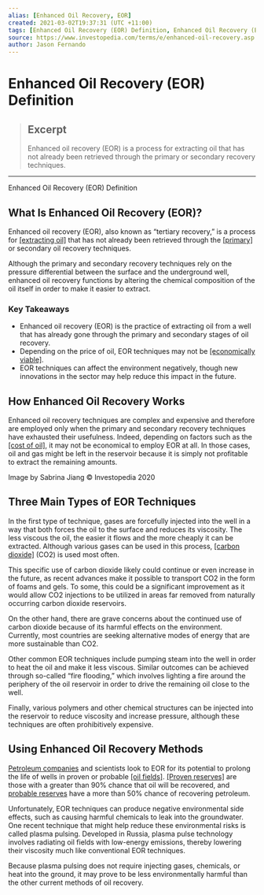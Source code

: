 ```yaml
---
alias: [Enhanced Oil Recovery, EOR]
created: 2021-03-02T19:37:31 (UTC +11:00)
tags: [Enhanced Oil Recovery (EOR) Definition, Enhanced Oil Recovery (EOR) Definition]
source: https://www.investopedia.com/terms/e/enhanced-oil-recovery.asp
author: Jason Fernando
---
```


# Enhanced Oil Recovery (EOR) Definition

> ## Excerpt
> Enhanced oil recovery (EOR) is a process for extracting oil that has not already been retrieved through the primary or secondary recovery techniques.

---

Enhanced Oil Recovery (EOR) Definition
## What Is Enhanced Oil Recovery (EOR)?

Enhanced oil recovery (EOR), also known as “tertiary recovery,” is a process for [[extracting oil]](https://www.investopedia.com/articles/active-trading/102214/economics-oil-extraction.asp) that has not already been retrieved through the [[primary]](https://www.investopedia.com/terms/p/primary-recovery.asp) or secondary oil recovery techniques.

Although the primary and secondary recovery techniques rely on the pressure differential between the surface and the underground well, enhanced oil recovery functions by altering the chemical composition of the oil itself in order to make it easier to extract.

### Key Takeaways

-   Enhanced oil recovery (EOR) is the practice of extracting oil from a well that has already gone through the primary and secondary stages of oil recovery.
-   Depending on the price of oil, EOR techniques may not be [[economically viable]](https://www.investopedia.com/terms/e/economic_efficiency.asp).
-   EOR techniques can affect the environment negatively, though new innovations in the sector may help reduce this impact in the future.

## How Enhanced Oil Recovery Works

Enhanced oil recovery techniques are complex and expensive and therefore are employed only when the primary and secondary recovery techniques have exhausted their usefulness. Indeed, depending on factors such as the [[cost of oil]](https://www.investopedia.com/articles/economics/08/determining-oil-prices.asp), it may not be economical to employ EOR at all. In those cases, oil and gas might be left in the reservoir because it is simply not profitable to extract the remaining amounts.

Image by Sabrina Jiang © Investopedia 2020

## Three Main Types of EOR Techniques

In the first type of technique, gases are forcefully injected into the well in a way that both forces the oil to the surface and reduces its viscosity. The less viscous the oil, the easier it flows and the more cheaply it can be extracted. Although various gases can be used in this process, [[carbon dioxide]](https://www.investopedia.com/articles/investing/092915/5-countries-produce-most-carbon-dioxide-co2.asp) (CO2) is used most often. 

This specific use of carbon dioxide likely could continue or even increase in the future, as recent advances make it possible to transport CO2 in the form of foams and gels. To some, this could be a significant improvement as it would allow CO2 injections to be utilized in areas far removed from naturally occurring carbon dioxide reservoirs.

On the other hand, there are grave concerns about the continued use of carbon dioxide because of its harmful effects on the environment. Currently, most countries are seeking alternative modes of energy that are more sustainable than CO2.

Other common EOR techniques include pumping steam into the well in order to heat the oil and make it less viscous. Similar outcomes can be achieved through so-called “fire flooding,” which involves lighting a fire around the periphery of the oil reservoir in order to drive the remaining oil close to the well. 

Finally, various polymers and other chemical structures can be injected into the reservoir to reduce viscosity and increase pressure, although these techniques are often prohibitively expensive.

## Using Enhanced Oil Recovery Methods

[Petroleum companies](https://www.investopedia.com/investing/oil-stocks/) and scientists look to EOR for its potential to prolong the life of wells in proven or probable [[oil fields]](https://www.investopedia.com/terms/o/oil-field.asp). [[Proven reserves]](https://www.investopedia.com/terms/p/proven-reserves.asp) are those with a greater than 90% chance that oil will be recovered, and [probable reserves](http://investopedia/) have a more than 50% chance of recovering petroleum.

Unfortunately, EOR techniques can produce negative environmental side effects, such as causing harmful chemicals to leak into the groundwater. One recent technique that might help reduce these environmental risks is called plasma pulsing. Developed in Russia, plasma pulse technology involves radiating oil fields with low-energy emissions, thereby lowering their viscosity much like conventional EOR techniques.

Because plasma pulsing does not require injecting gases, chemicals, or heat into the ground, it may prove to be less environmentally harmful than the other current methods of oil recovery.
